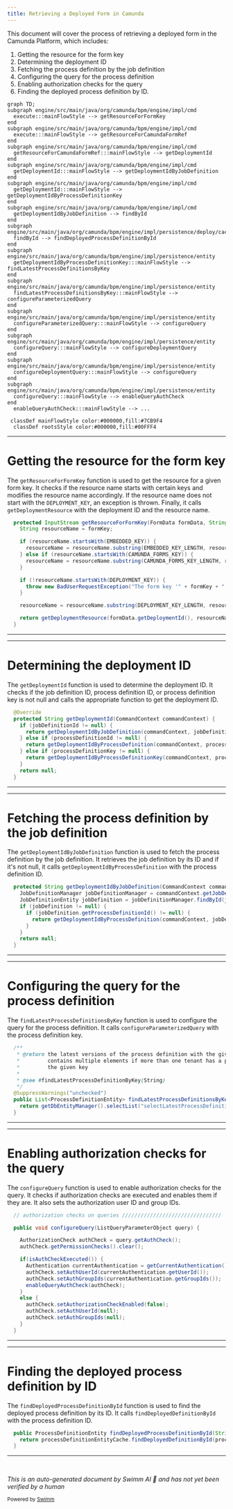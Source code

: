 ```yaml
---
title: Retrieving a Deployed Form in Camunda
---
```

This document will cover the process of retrieving a deployed form in the Camunda Platform, which includes:

1. Getting the resource for the form key
2. Determining the deployment ID
3. Fetching the process definition by the job definition
4. Configuring the query for the process definition
5. Enabling authorization checks for the query
6. Finding the deployed process definition by ID.

```mermaid
graph TD;
subgraph engine/src/main/java/org/camunda/bpm/engine/impl/cmd
  execute:::mainFlowStyle --> getResourceForFormKey
end
subgraph engine/src/main/java/org/camunda/bpm/engine/impl/cmd
  execute:::mainFlowStyle --> getResourceForCamundaFormRef
end
subgraph engine/src/main/java/org/camunda/bpm/engine/impl/cmd
  getResourceForCamundaFormRef:::mainFlowStyle --> getDeploymentId
end
subgraph engine/src/main/java/org/camunda/bpm/engine/impl/cmd
  getDeploymentId:::mainFlowStyle --> getDeploymentIdByJobDefinition
end
subgraph engine/src/main/java/org/camunda/bpm/engine/impl/cmd
  getDeploymentId:::mainFlowStyle --> getDeploymentIdByProcessDefinitionKey
end
subgraph engine/src/main/java/org/camunda/bpm/engine/impl/cmd
  getDeploymentIdByJobDefinition --> findById
end
subgraph engine/src/main/java/org/camunda/bpm/engine/impl/persistence/deploy/cache/DeploymentCache.java
  findById --> findDeployedProcessDefinitionById
end
subgraph engine/src/main/java/org/camunda/bpm/engine/impl/persistence/entity
  getDeploymentIdByProcessDefinitionKey:::mainFlowStyle --> findLatestProcessDefinitionsByKey
end
subgraph engine/src/main/java/org/camunda/bpm/engine/impl/persistence/entity
  findLatestProcessDefinitionsByKey:::mainFlowStyle --> configureParameterizedQuery
end
subgraph engine/src/main/java/org/camunda/bpm/engine/impl/persistence/entity
  configureParameterizedQuery:::mainFlowStyle --> configureQuery
end
subgraph engine/src/main/java/org/camunda/bpm/engine/impl/persistence/entity
  configureQuery:::mainFlowStyle --> configureDeploymentQuery
end
subgraph engine/src/main/java/org/camunda/bpm/engine/impl/persistence/entity
  configureDeploymentQuery:::mainFlowStyle --> configureQuery
end
subgraph engine/src/main/java/org/camunda/bpm/engine/impl/persistence/entity
  configureQuery:::mainFlowStyle --> enableQueryAuthCheck
end
  enableQueryAuthCheck:::mainFlowStyle --> ...

 classDef mainFlowStyle color:#000000,fill:#7CB9F4
  classDef rootsStyle color:#000000,fill:#00FFF4
```

<SwmSnippet path="/engine/src/main/java/org/camunda/bpm/engine/impl/cmd/AbstractGetDeployedFormCmd.java" line="63">

---

# Getting the resource for the form key

The `getResourceForFormKey` function is used to get the resource for a given form key. It checks if the resource name starts with certain keys and modifies the resource name accordingly. If the resource name does not start with the `DEPLOYMENT_KEY`, an exception is thrown. Finally, it calls `getDeploymentResource` with the deployment ID and the resource name.

```java
  protected InputStream getResourceForFormKey(FormData formData, String formKey) {
    String resourceName = formKey;

    if (resourceName.startsWith(EMBEDDED_KEY)) {
      resourceName = resourceName.substring(EMBEDDED_KEY_LENGTH, resourceName.length());
    } else if (resourceName.startsWith(CAMUNDA_FORMS_KEY)) {
      resourceName = resourceName.substring(CAMUNDA_FORMS_KEY_LENGTH, resourceName.length());
    }

    if (!resourceName.startsWith(DEPLOYMENT_KEY)) {
      throw new BadUserRequestException("The form key '" + formKey + "' does not reference a deployed form.");
    }

    resourceName = resourceName.substring(DEPLOYMENT_KEY_LENGTH, resourceName.length());

    return getDeploymentResource(formData.getDeploymentId(), resourceName);
  }
```

---

</SwmSnippet>

<SwmSnippet path="/engine/src/main/java/org/camunda/bpm/engine/impl/cmd/AbstractSetJobDefinitionStateCmd.java" line="197">

---

# Determining the deployment ID

The `getDeploymentId` function is used to determine the deployment ID. It checks if the job definition ID, process definition ID, or process definition key is not null and calls the appropriate function to get the deployment ID.

```java
  @Override
  protected String getDeploymentId(CommandContext commandContext) {
    if (jobDefinitionId != null) {
      return getDeploymentIdByJobDefinition(commandContext, jobDefinitionId);
    } else if (processDefinitionId != null) {
      return getDeploymentIdByProcessDefinition(commandContext, processDefinitionId);
    } else if (processDefinitionKey != null) {
      return getDeploymentIdByProcessDefinitionKey(commandContext, processDefinitionKey, isProcessDefinitionTenantIdSet, processDefinitionTenantId);
    }
    return null;
  }
```

---

</SwmSnippet>

<SwmSnippet path="/engine/src/main/java/org/camunda/bpm/engine/impl/cmd/AbstractSetStateCmd.java" line="169">

---

# Fetching the process definition by the job definition

The `getDeploymentIdByJobDefinition` function is used to fetch the process definition by the job definition. It retrieves the job definition by its ID and if it's not null, it calls `getDeploymentIdByProcessDefinition` with the process definition ID.

```java
  protected String getDeploymentIdByJobDefinition(CommandContext commandContext, String jobDefinitionId) {
    JobDefinitionManager jobDefinitionManager = commandContext.getJobDefinitionManager();
    JobDefinitionEntity jobDefinition = jobDefinitionManager.findById(jobDefinitionId);
    if (jobDefinition != null) {
      if (jobDefinition.getProcessDefinitionId() != null) {
        return getDeploymentIdByProcessDefinition(commandContext, jobDefinition.getProcessDefinitionId());
      }
    }
    return null;
  }
```

---

</SwmSnippet>

<SwmSnippet path="/engine/src/main/java/org/camunda/bpm/engine/impl/persistence/entity/ProcessDefinitionManager.java" line="82">

---

# Configuring the query for the process definition

The `findLatestProcessDefinitionsByKey` function is used to configure the query for the process definition. It calls `configureParameterizedQuery` with the process definition key.

```java
  /**
   * @return the latest versions of the process definition with the given key (from any tenant),
   *         contains multiple elements if more than one tenant has a process definition with
   *         the given key
   *
   * @see #findLatestProcessDefinitionByKey(String)
   */
  @SuppressWarnings("unchecked")
  public List<ProcessDefinitionEntity> findLatestProcessDefinitionsByKey(String processDefinitionKey) {
    return getDbEntityManager().selectList("selectLatestProcessDefinitionByKey", configureParameterizedQuery(processDefinitionKey));
  }
```

---

</SwmSnippet>

<SwmSnippet path="/engine/src/main/java/org/camunda/bpm/engine/impl/persistence/entity/AuthorizationManager.java" line="357">

---

# Enabling authorization checks for the query

The `configureQuery` function is used to enable authorization checks for the query. It checks if authorization checks are executed and enables them if they are. It also sets the authorization user ID and group IDs.

```java
  // authorization checks on queries ////////////////////////////////

  public void configureQuery(ListQueryParameterObject query) {

    AuthorizationCheck authCheck = query.getAuthCheck();
    authCheck.getPermissionChecks().clear();

    if(isAuthCheckExecuted()) {
      Authentication currentAuthentication = getCurrentAuthentication();
      authCheck.setAuthUserId(currentAuthentication.getUserId());
      authCheck.setAuthGroupIds(currentAuthentication.getGroupIds());
      enableQueryAuthCheck(authCheck);
    }
    else {
      authCheck.setAuthorizationCheckEnabled(false);
      authCheck.setAuthUserId(null);
      authCheck.setAuthGroupIds(null);
    }
  }
```

---

</SwmSnippet>

<SwmSnippet path="/engine/src/main/java/org/camunda/bpm/engine/impl/persistence/deploy/cache/DeploymentCache.java" line="80">

---

# Finding the deployed process definition by ID

The `findDeployedProcessDefinitionById` function is used to find the deployed process definition by its ID. It calls `findDeployedDefinitionById` with the process definition ID.

```java
  public ProcessDefinitionEntity findDeployedProcessDefinitionById(String processDefinitionId) {
    return processDefinitionEntityCache.findDeployedDefinitionById(processDefinitionId);
  }
```

---

</SwmSnippet>

&nbsp;

*This is an auto-generated document by Swimm AI 🌊 and has not yet been verified by a human*

<SwmMeta version="3.0.0" repo-id="Z2l0aHViJTNBJTNBQ2l0aS1jYW11bmRhJTNBJTNBZ2lsYWRuYXZvdA==" repo-name="Citi-camunda" doc-type="flows"><sup>Powered by [Swimm](/)</sup></SwmMeta>
